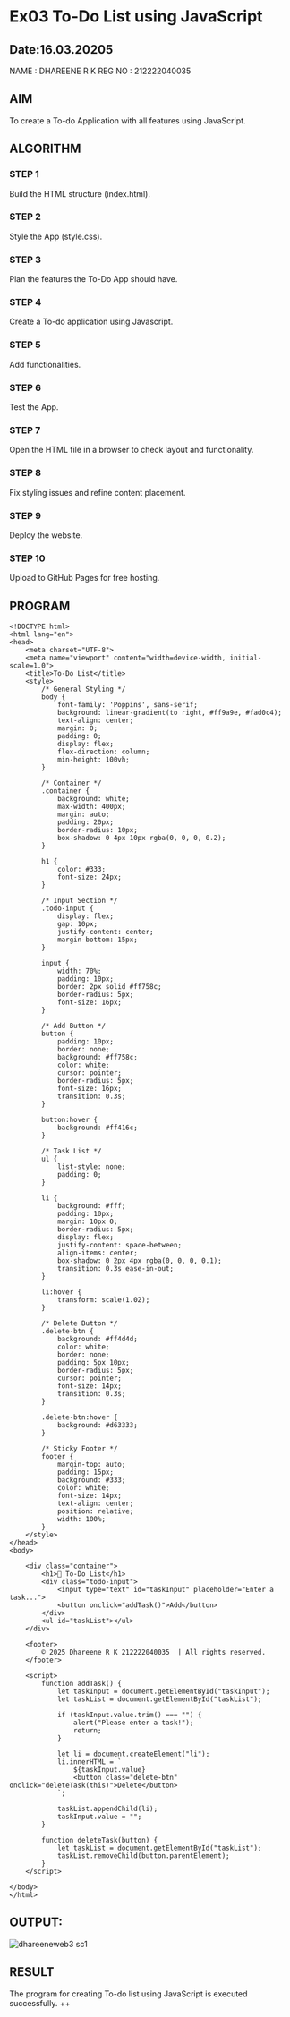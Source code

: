 # Ex03 To-Do List using JavaScript
## Date:16.03.20205
NAME : DHAREENE R K
REG NO : 212222040035
## AIM
To create a To-do Application with all features using JavaScript.

## ALGORITHM
### STEP 1
Build the HTML structure (index.html).

### STEP 2
Style the App (style.css).

### STEP 3
Plan the features the To-Do App should have.

### STEP 4
Create a To-do application using Javascript.

### STEP 5
Add functionalities.

### STEP 6
Test the App.

### STEP 7
Open the HTML file in a browser to check layout and functionality.

### STEP 8
Fix styling issues and refine content placement.

### STEP 9
Deploy the website.

### STEP 10
Upload to GitHub Pages for free hosting.

## PROGRAM
```
<!DOCTYPE html>
<html lang="en">
<head>
    <meta charset="UTF-8">
    <meta name="viewport" content="width=device-width, initial-scale=1.0">
    <title>To-Do List</title>
    <style>
        /* General Styling */
        body {
            font-family: 'Poppins', sans-serif;
            background: linear-gradient(to right, #ff9a9e, #fad0c4);
            text-align: center;
            margin: 0;
            padding: 0;
            display: flex;
            flex-direction: column;
            min-height: 100vh;
        }

        /* Container */
        .container {
            background: white;
            max-width: 400px;
            margin: auto;
            padding: 20px;
            border-radius: 10px;
            box-shadow: 0 4px 10px rgba(0, 0, 0, 0.2);
        }

        h1 {
            color: #333;
            font-size: 24px;
        }

        /* Input Section */
        .todo-input {
            display: flex;
            gap: 10px;
            justify-content: center;
            margin-bottom: 15px;
        }

        input {
            width: 70%;
            padding: 10px;
            border: 2px solid #ff758c;
            border-radius: 5px;
            font-size: 16px;
        }

        /* Add Button */
        button {
            padding: 10px;
            border: none;
            background: #ff758c;
            color: white;
            cursor: pointer;
            border-radius: 5px;
            font-size: 16px;
            transition: 0.3s;
        }

        button:hover {
            background: #ff416c;
        }

        /* Task List */
        ul {
            list-style: none;
            padding: 0;
        }

        li {
            background: #fff;
            padding: 10px;
            margin: 10px 0;
            border-radius: 5px;
            display: flex;
            justify-content: space-between;
            align-items: center;
            box-shadow: 0 2px 4px rgba(0, 0, 0, 0.1);
            transition: 0.3s ease-in-out;
        }

        li:hover {
            transform: scale(1.02);
        }

        /* Delete Button */
        .delete-btn {
            background: #ff4d4d;
            color: white;
            border: none;
            padding: 5px 10px;
            border-radius: 5px;
            cursor: pointer;
            font-size: 14px;
            transition: 0.3s;
        }

        .delete-btn:hover {
            background: #d63333;
        }

        /* Sticky Footer */
        footer {
            margin-top: auto;
            padding: 15px;
            background: #333;
            color: white;
            font-size: 14px;
            text-align: center;
            position: relative;
            width: 100%;
        }
    </style>
</head>
<body>

    <div class="container">
        <h1>📝 To-Do List</h1>
        <div class="todo-input">
            <input type="text" id="taskInput" placeholder="Enter a task...">
            <button onclick="addTask()">Add</button>
        </div>
        <ul id="taskList"></ul>
    </div>

    <footer>
        © 2025 Dhareene R K 212222040035  | All rights reserved. 
    </footer>

    <script>
        function addTask() {
            let taskInput = document.getElementById("taskInput");
            let taskList = document.getElementById("taskList");

            if (taskInput.value.trim() === "") {
                alert("Please enter a task!");
                return;
            }

            let li = document.createElement("li");
            li.innerHTML = `
                ${taskInput.value} 
                <button class="delete-btn" onclick="deleteTask(this)">Delete</button>
            `;

            taskList.appendChild(li);
            taskInput.value = "";
        }

        function deleteTask(button) {
            let taskList = document.getElementById("taskList");
            taskList.removeChild(button.parentElement);
        }
    </script>

</body>
</html>

```

## OUTPUT:
![dhareeneweb3 sc1](https://github.com/user-attachments/assets/04241e00-75d7-4cf4-bb0a-40200e120053)




## RESULT
The program for creating To-do list using JavaScript is executed successfully.
++
